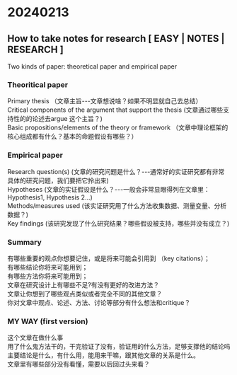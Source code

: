 
# 20240213

## How to take notes for research [ EASY | NOTES | RESEARCH ]
Two kinds of paper: theoretical paper and empirical paper

### Theoritical paper
Primary thesis （文章主旨---文章想说啥？如果不明显就自己去总结）\
Critical components of the argument that support the thesis (文章通过哪些支持性的的论述去argue 这个主旨？) \
Basic propositions/elements of the theory or framework （文章中理论框架的核心组成都有什么？基本的命题假设有哪些？）

### Empirical paper
Research question(s) (文章的研究问题是什么？---通常好的实证研究都有非常具体的研究问题，我们要把它拎出来) \
Hypotheses (文章的实证假设是什么？---一般会非常显眼得列在文章里：Hypothesis1, Hypothesis 2…) \
Methods/measures used (该实证研究用了什么方法收集数据、测量变量、分析数据？) \
Key findings (该研究发现了什么研究结果？哪些假设被支持，哪些并没有成立？)

### Summary
有哪些重要的观点你想要记住，或是将来可能会引用到 （key citations）；\
有哪些结论你将来可能用到；\
有哪些方法你将来可能用到；\
文章在研究设计上有哪些不足?有没有更好的改进方法？\
文章让你想到了哪些观点类似或者完全不同的其他文章？\
你对文章中观点、论述、方法、讨论等部分有什么想法和critique？

### MY WAY (first version)
这个文章在做什么事 \
用了什么鬼方法干的，干完验证了没有，验证用的什么方法，足够支撑他的结论吗 \
主要结论是什么，有什么用，能用来干嘛，跟其他文章的关系是什么。\
文章里有哪些部分没有看懂，需要以后回过头来看？






